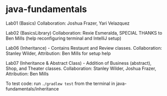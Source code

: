 # java-fundamentals

Lab01 (Basics) Collaboration: Joshua Frazer, Yari Velazquez

Lab02 (BasicsLibrary) Collaboration: Rexie Esmeralda, SPECIAL THANKS to Ben Mills (help reconfiguring terminal and IntelliJ setup)

Lab06 (Inheritance) - Contains Restaunt and Review classes. 
Collaboration: Stanley Wilder, Attribution: Ben Mills for setup help

Lab07 (Inheritance & Abstract Class) - Addition of Business (abstract), Shop, and Theater classes.
Collaboration: Stanley Wilder, Joshua Frazer, Attribution: Ben Mills 

To test code: run `./gradlew test` from the terminal in java-fundamentals/inheritance
